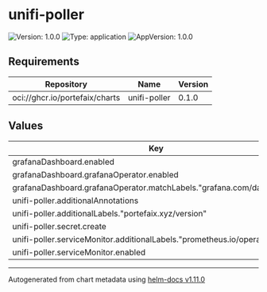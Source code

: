# unifi-poller

![Version: 1.0.0](https://img.shields.io/badge/Version-1.0.0-informational?style=flat-square) ![Type: application](https://img.shields.io/badge/Type-application-informational?style=flat-square) ![AppVersion: 1.0.0](https://img.shields.io/badge/AppVersion-1.0.0-informational?style=flat-square)

## Requirements

| Repository | Name | Version |
|------------|------|---------|
| oci://ghcr.io/portefaix/charts | unifi-poller | 0.1.0 |

## Values

| Key | Type | Default | Description |
|-----|------|---------|-------------|
| grafanaDashboard.enabled | bool | `true` |  |
| grafanaDashboard.grafanaOperator.enabled | bool | `true` |  |
| grafanaDashboard.grafanaOperator.matchLabels."grafana.com/dashboards" | string | `"portefaix"` |  |
| unifi-poller.additionalAnnotations | object | `{}` |  |
| unifi-poller.additionalLabels."portefaix.xyz/version" | string | `"v0.54.0"` |  |
| unifi-poller.secret.create | bool | `false` |  |
| unifi-poller.serviceMonitor.additionalLabels."prometheus.io/operator" | string | `"portefaix"` |  |
| unifi-poller.serviceMonitor.enabled | bool | `true` |  |

----------------------------------------------
Autogenerated from chart metadata using [helm-docs v1.11.0](https://github.com/norwoodj/helm-docs/releases/v1.11.0)
